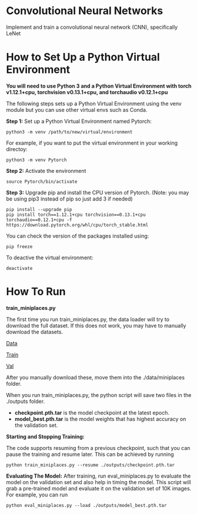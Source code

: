 # Convolutional Neural Networks
 Implement and train a convolutional neural network (CNN), specifically LeNet

# How to Set Up a Python Virtual Environment
**You will need to use Python 3 and a Python Virtual Environment with torch v1.12.1+cpu, torchvision v0.13.1+cpu, and torchaudio v0.12.1+cpu**

The following steps sets up a Python Virtual Environment using the venv module but you can use other virtual envs such as Conda.

**Step 1:** Set up a Python Virtual Environment named Pytorch:
```
python3 -m venv /path/to/new/virtual/environment
```
For example, if you want to put the virtual environment in your working directoy:
```
python3 -m venv Pytorch
```

**Step 2:** Activate the environment
```
source Pytorch/bin/activate
```

**Step 3:** Upgrade pip and install the CPU version of Pytorch. 
(Note: you may be using pip3 instead of pip so just add 3 if needed)
```
pip install --upgrade pip
pip install torch==1.12.1+cpu torchvision==0.13.1+cpu torchaudio==0.12.1+cpu -f https://download.pytorch.org/whl/cpu/torch_stable.html
```


You can check the version of the packages installed using:
```
pip freeze
```
To deactive the virtual environment:
```
deactivate
```

# How To Run
**train_miniplaces.py**

The first time you run train_miniplaces.py, the data loader will try to download the full dataset. If this does not work, you may have to manually download the datasets. 

[Data](http://miniplaces.csail.mit.edu/data/data.tar.gz)

[Train](http://raw.githubusercontent.com/CSAILVision/miniplaces/master/data/train.txt)

[Val](http://raw.githubusercontent.com/CSAILVision/miniplaces/master/data/val.txt)

After you manually download these, move them into the ./data/miniplaces folder.

When you run train_miniplaces.py, the python script will save two files in the ./outputs folder.
- **checkpoint.pth.tar** is the model checkpoint at the latest epoch.
- **model_best.pth.tar** is the model weights that has highest accuracy on the validation set.

**Starting and Stopping Training:**

The code supports resuming from a previous checkpoint, such that you can pause the training and resume later.
This can be achieved by running
```
python train_miniplaces.py --resume ./outputs/checkpoint.pth.tar
```

**Evaluating The Model:**
After training, run eval_miniplaces.py to evaluate the model on the validation set and also help in timing the model. This script will grab a pre-trained model and evaluate it on the validation set of 10K images. For example, you can run
```
python eval_miniplaces.py --load ./outputs/model_best.pth.tar
```